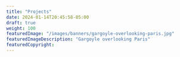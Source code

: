 ```yaml
---
title: "Projects"
date: 2024-01-14T20:45:58-05:00
draft: true
weight: 100
featuredImage: "/images/banners/gargoyle-overlooking-paris.jpg"
featuredImageDescription: "Gargoyle overlooking Paris"
featuredCopyright:
---
```

